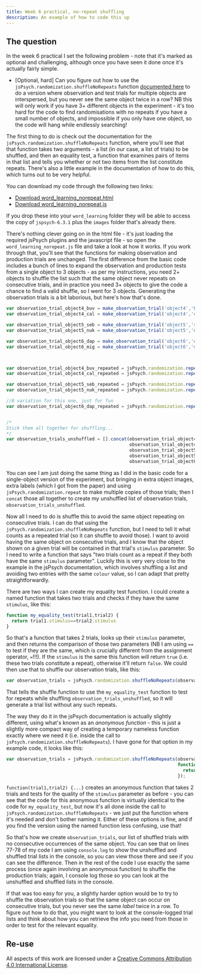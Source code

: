 ```yaml
---
title: Week 6 practical, no-repeat shuffling
description: An example of how to code this up
---
```


## The question

In the week 6 practical I set the following problem - note that it's marked as optional and challenging, although once you have seen it done once it's actually fairly simple.

- [Optional, hard] Can you figure out how to use the `jsPsych.randomization.shuffleNoRepeats` function [documented here](https://www.jspsych.org/6.3/core_library/jspsych-randomization/#jspsychrandomizationshufflenorepeats) to do a version where observation and test trials for multiple objects are interspersed, but you never see the same object twice in a row? NB this will only work if you have 3+ different objects in the experiment - it's too hard for the code to find randomisations with no repeats if you have a small number of objects, and impossible if you only have one object, so the code will hang while  endlessly searching!

The first thing to do is check out the documentation for the `jsPsych.randomization.shuffleNoRepeats` function, where you'll see that that function takes two arguments - a list (in our case, a list of trials) to be shuffled, and then an equality test, a function that examines pairs of items in that list and tells you whether or not two items from the list constitute repeats. There's also a little example in the documentation of how to do this, which turns out to be very helpful. 

You can download my code through the following two links:
- <a href="code/word_learning_norepeat/word_learning_norepeat.html" download> Download word_learning_norepeat.html</a>
- <a href="code/word_learning_norepeat/word_learning_norepeat.js" download> Download word_learning_norepeat.js</a>

If you drop these into your `word_learning` folder they will be able to access the copy of `jspsych-6.3.1` plus the `images` folder that's already there.

There's nothing clever going on in the html file - it's just loading the required jsPsych plugins and the javascript file - so open the `word_learning_norepeat.js` file and take a look at how it works. If you work through that, you'll see that the functions for making observation and production trials are unchanged. The first difference from the basic code includes a bunch of lines to expand the observation and production tests from a single object to 3 objects - as per my instructions, you need 2+ objects to shuffle the list such that the same object never repeats on consecutive trials, and in practice you need 3+ objects to give the code a chance to find a valid shuffle, so I went for 3 objects. Generating the observation trials is a bit laborious, but here's how that's done.

```js
var observation_trial_object4_buv = make_observation_trial('object4','buv');
var observation_trial_object4_cal = make_observation_trial('object4','cal');

var observation_trial_object5_seb = make_observation_trial('object5','seb');
var observation_trial_object5_nuk = make_observation_trial('object5','nuk');

var observation_trial_object6_dap = make_observation_trial('object6','dap');
var observation_trial_object6_mig = make_observation_trial('object6','mig');



var observation_trial_object4_buv_repeated = jsPsych.randomization.repeat([observation_trial_object4_buv], 3);
var observation_trial_object4_cal_repeated = jsPsych.randomization.repeat([observation_trial_object4_cal], 2);

var observation_trial_object5_seb_repeated = jsPsych.randomization.repeat([observation_trial_object5_seb], 4);
var observation_trial_object5_nuk_repeated = jsPsych.randomization.repeat([observation_trial_object5_nuk], 1);

//0 variation for this one, just for fun
var observation_trial_object6_dap_repeated = jsPsych.randomization.repeat([observation_trial_object6_dap], 5);


/*
Stick them all together for shuffling...
*/
var observation_trials_unshuffled = [].concat(observation_trial_object4_buv_repeated,
                                              observation_trial_object4_cal_repeated,
                                              observation_trial_object5_seb_repeated,
                                              observation_trial_object5_nuk_repeated,
                                              observation_trial_object6_dap_repeated);
```

You can see I am just doing the same thing as I did in the basic code for a single-object version of the experiment, but bringing in extra object images, extra labels (which I got from the paper) and using `jsPsych.randomization.repeat` to make multiple copies of those trials; then I `concat` those all together to create my unshuffled list of observation trials, `observation_trials_unshuffled`. 

Now all I need to do is shuffle this to avoid the same object repeating on consecutive trials. I can do that using the `jsPsych.randomization.shuffleNoRepeats` function, but I need to tell it what counts as a repeated trial (so it can shuffle to avoid those). I want to avoid having the same object on consecutive trials, and I know that the object shown on a given trial will be contained in that trial's `stimulus` parameter. So I need to write a function that says "two trials count as a repeat if they both have the same `stimulus` parameter". Luckily this is very very close to the example in the jsPsych documentation, which involves shuffling a list and avoiding two entries with the same `colour` value, so I can adapt that pretty straightforwardly. 

There are two ways I can create my equality test function. I could create a named function that takes two trials and checks if they have the same `stimulus`, like this:
```js
function my_equality_test(trial1,trial2) {
  return trial1.stimulus==trial2.stimulus
}
```

So that's a function that takes 2 trials, looks up their `stimulus` parameter, and then returns the comparison of those two parameters (NB I am using `==` to test if they are the same, which is crucially different from the assignment operator, `=`!!!). If the `stimulus` is the same this function will return `true` (i.e. these two trials constitute a repeat), otherwise it'll return `false`. We could then use that to shuffle our observation trials, like this:

```js
var observation_trials = jsPsych.randomization.shuffleNoRepeats(observation_trials_unshuffled,my_equality_test)
```

That tells the shuffle function to use the `my_equality_test` function to test for repeats while shuffling `observation_trials_unshuffled`, so it will generate a trial list without any such repeats. 

The way they do it in the jsPsych documentation is actually slightly different, using what's known as an *anonymous function* - this is just a slightly more compact way of creating a temporary nameless function exactly where we need it (i.e. inside the call to `jsPsych.randomization.shuffleNoRepeats`). I have gone for that option in my example code, it looks like this:

```js
var observation_trials = jsPsych.randomization.shuffleNoRepeats(observation_trials_unshuffled,
                                                                function(trial1,trial2) {
                                                                  return trial1.stimulus==trial2.stimulus
                                                                });
```
`function(trial1,trial2) {...}` creates an anonymous function that takes 2 trials and tests for the quality of the `stimulus` parameter as before - you can see that the code for this anonymous function is virtually identical to the code for `my_equality_test`, but now it's all done inside the call to `jsPsych.randomization.shuffleNoRepeats` - we just put the function where it's needed and don't bother naming it. Either of these options is fine, and if you find the version using the named function less confusing, use that! 

So that's how we create `observation_trials`, our list of shuffled trials with no consecutive occurrences of the same object. You can see that on lines 77-78 of my code I am using `console.log` to show the unshuffled and shuffled trial lists in the console, so you can view those there and see if you can see the difference. Then in the rest of the code I use exactly the same process (once again involving an anonymous function) to shuffle the production trials; again, I console log those so you can look at the unshuffled and shuffled lists in the console. 

If that was too easy for you, a slightly harder option would be to try to shuffle the observation trials so that the same object can occur on consecutive trials, but you never see the same *label* twice in a row. To figure out how to do that, you might want to look at the console-logged trial lists and think about how you can retrieve the info you need from those in order to test for the relevant equality.


## Re-use

All aspects of this work are licensed under a [Creative Commons Attribution 4.0 International License](http://creativecommons.org/licenses/by/4.0/).
